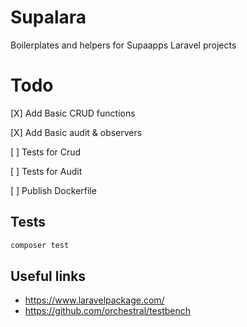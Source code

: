 # Supalara

Boilerplates and helpers for Supaapps Laravel projects

# Todo
[X] Add Basic CRUD functions

[X] Add Basic audit & observers

[ ] Tests for Crud

[ ] Tests for Audit

[ ] Publish Dockerfile

## Tests

```sh
composer test
```

## Useful links

- https://www.laravelpackage.com/
- https://github.com/orchestral/testbench